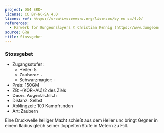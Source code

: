 ```yaml
---
project: DS4 SRD+
license: CC BY-NC-SA 4.0
licence-ref: https://creativecommons.org/licenses/by-nc-sa/4.0/
references: 
  - Fanwerk for Dungeonslayers © Christian Kennig (https://www.dungeonslayers.net/)
source: GRW
title: Stossgebet
---
```


### Stossgebet

- Zugangsstufen:
  - Heiler: 5
  - Zauberer: -
  - Schwarzmagier: -
- Preis: 150GM
- ZB: -(KÖR+AU)/2 des Ziels
- Dauer: Augenblicklich
- Distanz: Selbst
- Abklingzeit: 100 Kampfrunden
- Art: Zaubern

Eine Druckwelle heiliger Macht schießt aus dem Heiler und bringt Gegner in einem Radius gleich seiner doppelten Stufe in Metern zu Fall.

